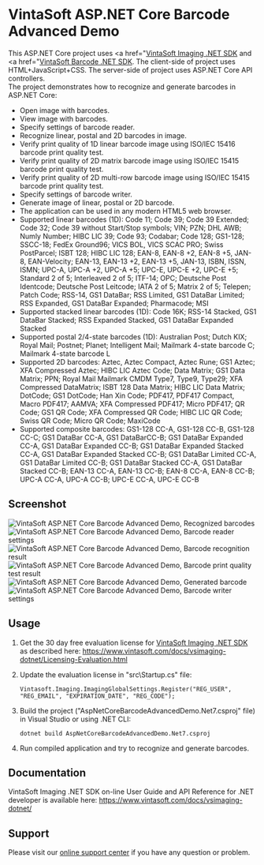 # VintaSoft ASP.NET Core Barcode Advanced Demo

This ASP.NET Core project uses <a href="<a href="https://www.vintasoft.com/vsimaging-dotnet-index.html">VintaSoft Imaging .NET SDK</a> and <a href="<a href="https://www.vintasoft.com/vsbarcode-dotnet-index.html">VintaSoft Barcode .NET SDK</a>.
The client-side of project uses HTML+JavaScript+CSS. The server-side of project uses ASP.NET Core API controllers.<br />
The project demonstrates how to recognize and generate barcodes in ASP.NET Core:
* Open image with barcodes.
* View image with barcodes.
* Specify settings of barcode reader.
* Recognize linear, postal and 2D barcodes in image.
* Verify print quality of 1D linear barcode image using ISO/IEC 15416 barcode print quality test.
* Verify print quality of 2D matrix barcode image using ISO/IEC 15415 barcode print quality test.
* Verify print quality of 2D multi-row barcode image using ISO/IEC 15415 barcode print quality test.
* Specify settings of barcode writer.
* Generate image of linear, postal or 2D barcode.
* The application can be used in any modern HTML5 web browser.
* Supported linear barcodes (1D): Code 11; Code 39; Code 39 Extended; Code 32; Code 39 without Start/Stop symbols; VIN; PZN; DHL AWB; Numly Number; HIBC LIC 39; Code 93; Codabar; Code 128; GS1-128; SSCC-18; FedEx Ground96; VICS BOL, VICS SCAC PRO; Swiss PostParcel; ISBT 128; HIBC LIC 128; EAN-8, EAN-8 +2, EAN-8 +5, JAN-8, EAN-Velocity; EAN-13, EAN-13 +2, EAN-13 +5, JAN-13, ISBN, ISSN, ISMN; UPC-A, UPC-A +2, UPC-A +5; UPC-E, UPC-E +2, UPC-E +5; Standard 2 of 5; Interleaved 2 of 5; ITF-14; OPC; Deutsche Post Identcode; Deutsche Post Leitcode; IATA 2 of 5; Matrix 2 of 5; Telepen; Patch Code; RSS-14, GS1 DataBar; RSS Limited, GS1 DataBar Limited; RSS Expanded, GS1 DataBar Expanded; Pharmacode; MSI
* Supported stacked linear barcodes (1D): Code 16K; RSS-14 Stacked, GS1 DataBar Stacked; RSS Expanded Stacked, GS1 DataBar Expanded Stacked
* Supported postal 2/4-state barcodes (1D): Australian Post; Dutch KIX; Royal Mail; Postnet; Planet; Intelligent Mail; Mailmark 4-state barcode C; Mailmark 4-state barcode L
* Supported 2D barcodes: Aztec, Aztec Compact, Aztec Rune; GS1 Aztec; XFA Compressed Aztec; HIBC LIC Aztec Code; Data Matrix; GS1 Data Matrix; PPN; Royal Mail Mailmark CMDM Type7, Type9, Type29; XFA Compressed DataMatrix; ISBT 128 Data Matrix; HIBC LIC Data Matrix; DotCode; GS1 DotCode; Han Xin Code; PDF417, PDF417 Compact, Macro PDF417; AAMVA; XFA Compressed PDF417; Micro PDF417; QR Code; GS1 QR Code; XFA Compressed QR Code; HIBC LIC QR Code; Swiss QR Code; Micro QR Code; MaxiCode
* Supported composite barcodes: GS1-128 CC-A, GS1-128 CC-B, GS1-128 CC-C; GS1 DataBar CC-A, GS1 DataBarCC-B; GS1 DataBar Expanded CC-A, GS1 DataBar Expanded CC-B; GS1 DataBar Expanded Stacked CC-A, GS1 DataBar Expanded Stacked CC-B; GS1 DataBar Limited CC-A, GS1 DataBar Limited CC-B; GS1 DataBar Stacked CC-A, GS1 DataBar Stacked CC-B; EAN-13 CC-A, EAN-13 CC-B; EAN-8 CC-A, EAN-8 CC-B; UPC-A CC-A, UPC-A CC-B; UPC-E CC-A, UPC-E CC-B


## Screenshot
<img src="vintasoft_aspnet.core-barcode_advanced_demo-recognized_barcodes.png" alt="VintaSoft ASP.NET Core Barcode Advanced Demo, Recognized barcodes"><br />
<img src="vintasoft_aspnet.core-barcode_advanced_demo-barcode_reader_settings.png" alt="VintaSoft ASP.NET Core Barcode Advanced Demo, Barcode reader settings"><br />
<img src="vintasoft_aspnet.core-barcode_advanced_demo-barcode_recognition_result.png" alt="VintaSoft ASP.NET Core Barcode Advanced Demo, Barcode recognition result"><br />
<img src="vintasoft_aspnet.core-barcode_advanced_demo-barcode_print_quality_test_result.png" alt="VintaSoft ASP.NET Core Barcode Advanced Demo, Barcode print quality test result"><br />
<img src="vintasoft_aspnet.core-barcode_advanced_demo-generated_barcode.png" alt="VintaSoft ASP.NET Core Barcode Advanced Demo, Generated barcode"><br />
<img src="vintasoft_aspnet.core-barcode_advanced_demo-barcode_writer_settings.png" alt="VintaSoft ASP.NET Core Barcode Advanced Demo, Barcode writer settings"><br />


## Usage
1. Get the 30 day free evaluation license for <a href="https://www.vintasoft.com/vsimaging-dotnet-index.html" target="_blank">VintaSoft Imaging .NET SDK</a> as described here: <a href="https://www.vintasoft.com/docs/vsimaging-dotnet/Licensing-Evaluation.html" target="_blank">https://www.vintasoft.com/docs/vsimaging-dotnet/Licensing-Evaluation.html</a>

2. Update the evaluation license in "src\Startup.cs" file:
   ```
   Vintasoft.Imaging.ImagingGlobalSettings.Register("REG_USER", "REG_EMAIL", "EXPIRATION_DATE", "REG_CODE");
   ```

3. Build the project ("AspNetCoreBarcodeAdvancedDemo.Net7.csproj" file) in Visual Studio or using .NET CLI:
   ```
   dotnet build AspNetCoreBarcodeAdvancedDemo.Net7.csproj
   ```

4. Run compiled application and try to recognize and generate barcodes.


## Documentation
VintaSoft Imaging .NET SDK on-line User Guide and API Reference for .NET developer is available here: https://www.vintasoft.com/docs/vsimaging-dotnet/


## Support
Please visit our <a href="https://myaccount.vintasoft.com/">online support center</a> if you have any question or problem.

